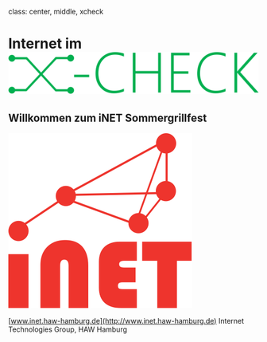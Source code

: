 class: center, middle, xcheck

# Internet im ![:scale 45%](img/x-check.png)

## Willkommen zum iNET Sommergrillfest

![:scale 20%](img/inet.png)

[www.inet.haw-hamburg.de](http://www.inet.haw-hamburg.de)
Internet Technologies Group, HAW Hamburg
